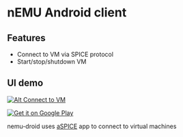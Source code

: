 # nEMU Android client

## Features
 * Connect to VM via SPICE protocol
 * Start/stop/shutdown VM

## UI demo
[![Alt Connect to VM](https://img.youtube.com/vi/CG79Iev0FL4/1.jpg)](https://www.youtube.com/watch?v=CG79Iev0FL4)


[![Get it on Google Play](https://user-images.githubusercontent.com/5861368/128718926-4ad15383-6bb6-44e5-a0dd-511ae08eac22.png)](https://play.google.com/store/apps/details?id=nemutui.com.github.nemu_droid)


nemu-droid uses 
[aSPICE](https://play.google.com/store/apps/details?id=com.iiordanov.freeaSPICE)
app to connect to virtual machines
